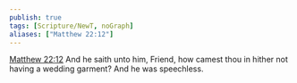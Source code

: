 ```yaml
---
publish: true
tags: [Scripture/NewT, noGraph]
aliases: ["Matthew 22:12"]
---
```

[Matthew 22:12](https://churchofjesuschrist.org/study/scriptures/nt/matt/22?lang=eng&id=p12#p12) And he saith unto him, Friend, how camest thou in hither not having a wedding garment? And he was speechless.

